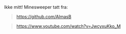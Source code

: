 ﻿
Ikke mitt! Minesweeper tatt fra:  

> https://github.com/AlmasB   

> https://www.youtube.com/watch?v=JwcyxuKko_M